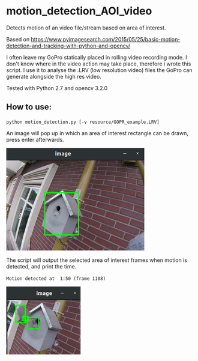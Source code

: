 # motion_detection_AOI_video

Detects motion of an video file/stream based on area of interest.

Based on https://www.pyimagesearch.com/2015/05/25/basic-motion-detection-and-tracking-with-python-and-opencv/

I often leave my GoPro statically placed in rolling video recording mode. I don't know where in the video action may take place, therefore i wrote this script. I use it to analyse the .LRV (low resolution video) files the GoPro can generate alongside the high res video.

Tested with Python 2.7 and opencv 3.2.0

## How to use:

`python motion_detection.py [-v resource/GOPR_example.LRV]`

An image will pop up in which an area of interest rectangle can be drawn, press enter afterwards.

![selection](resource/selection.png)

The script will output the selected area of interest frames when motion is detected, and print the time. 

`Motion detected at  1:50 (frame 1108)`

![selection](resource/motion.png)
